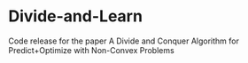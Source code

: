 # Divide-and-Learn
Code release for the paper A Divide and Conquer Algorithm for Predict+Optimize with Non-Convex Problems
